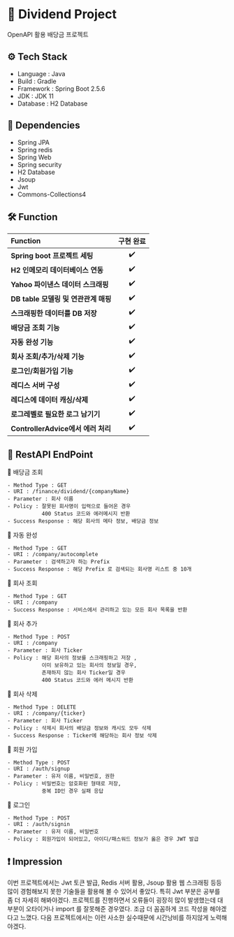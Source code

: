 # 📍 Dividend Project
OpenAPI 활용 배당금 프로젝트

## ⚙ Tech Stack
- Language : Java
- Build : Gradle
- Framework : Spring Boot 2.5.6
- JDK : JDK 11
- Database : H2 Database

## 🔌 Dependencies
- Spring JPA
- Spring redis
- Spring Web
- Spring security
- H2 Database
- Jsoup
- Jwt
- Commons-Collections4

## 🛠 Function
**Function**                   | **구현 완료** | 
:----------------------------- | :----------------: |  
**Spring boot 프로젝트 세팅**     | :heavy_check_mark: | 
**H2 인메모리 데이터베이스 연동**   | :heavy_check_mark: | 
**Yahoo 파이낸스 데이터 스크래핑**  | :heavy_check_mark: | 
**DB table 모델링 및 연관관계 매핑**| :heavy_check_mark: | 
**스크래핑한 데이터를 DB 저장**      | :heavy_check_mark: | 
**배당금 조회 기능**                | :heavy_check_mark: | 
**자동 완성 기능**                  | :heavy_check_mark: | 
**회사 조회/추가/삭제 기능**          | :heavy_check_mark: | 
**로그인/회원가입 기능**             | :heavy_check_mark: | 
**레디스 서버 구성**                 | :heavy_check_mark: | 
**레디스에 데이터 캐싱/삭제**           | :heavy_check_mark: | 
**로그레벨로 필요한 로그 남기기**       | :heavy_check_mark: | 
**ControllerAdvice에서 에러 처리**    | :heavy_check_mark: | 


## 🔻 RestAPI EndPoint
🔹 배당금 조회
```
- Method Type : GET
- URI : /finance/dividend/{companyName}
- Parameter : 회사 이름
- Policy : 잘못된 회사명이 입력으로 들어온 경우
           400 Status 코드와 에러메시지 반환
- Success Response : 해당 회사의 메타 정보, 배당금 정보
```
🔹 자동 완성
```
- Method Type : GET
- URI : /company/autocomplete
- Parameter : 검색하고자 하는 Prefix
- Success Response : 해당 Prefix 로 검색되는 회사명 리스트 중 10개
```
🔹 회사 조회
```
- Method Type : GET
- URI : /company
- Success Response : 서비스에서 관리하고 있는 모든 회사 목록을 반환 
```
🔹 회사 추가
```
- Method Type : POST
- URI : /company
- Parameter : 회사 Ticker
- Policy : 해당 회사의 정보를 스크래핑하고 저장 ,
           이미 보유하고 있는 회사의 정보일 경우,
           존재하지 않는 회사 Ticker일 경우
           400 Status 코드와 에러 메시지 반환
```
🔹 회사 삭제
```
- Method Type : DELETE
- URI : /company/{ticker}
- Parameter : 회사 Ticker
- Policy : 삭제시 회사의 배당금 정보와 캐시도 모두 삭제
- Success Response : Ticker에 해당하는 회사 정보 삭제
```
🔹 회원 가입
```
- Method Type : POST
- URI : /auth/signup
- Parameter : 유저 이름, 비밀번호, 권한
- Policy : 비밀번호는 암호화된 형태로 저장,
           중복 ID인 경우 실패 응답
```
🔹 로그인
```
- Method Type : POST
- URI : /auth/signin
- Parameter : 유저 이름, 비밀번호
- Policy : 회원가입이 되어있고, 아이디/패스워드 정보가 옳은 경우 JWT 발급
```

## ❗ Impression
이번 프로젝트에서는 Jwt 토큰 발급, Redis 서버 활용, Jsoup 활용 웹 스크래핑 등등 많이 경험해보지 못한 기술들을 활용해 볼 수 있어서 좋았다. 특히 Jwt 부분은 공부를 좀 더 자세히 해봐야겠다.
프로젝트를 진행하면서 오류들이 굉장히 많이 발생했는데 대부분이 오타이거나 import 를 잘못해준 경우였다. 조금 더 꼼꼼하게 코드 작성을 해야겠다고 느꼈다. 다음 프로젝트에서는 
이런 사소한 실수때문에 시간낭비를 하지않게 노력해야겠다.
